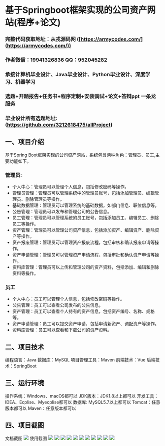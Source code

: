 基于Springboot框架实现的公司资产网站(程序+论文)
=
###  完整代码获取地址：从戎源码网 ([https://armycodes.com/](https://armycodes.com/))
###  作者微信：19941326836  QQ：952045282 
###  承接计算机毕业设计、Java毕业设计、Python毕业设计、深度学习、机器学习
###  选题+开题报告+任务书+程序定制+安装调试+论文+答辩ppt 一条龙服务
###  毕业设计所有选题地址:(https://github.com/3212618475/allProject)


一、项目介绍
---
基于Spring Boot框架实现的公司资产网站，系统包含两种角色：管理员、员工,主要功能如下。
### 管理员:
- 个人中心：管理员可以管理个人信息，包括修改密码等操作。
- 管理员管理：管理员可以管理系统中的管理员账号，包括添加管理员、编辑管理员、删除管理员等操作。
- 基础数据管理：管理员可以管理系统的基础数据，如部门信息、职位信息等。
- 公告管理：管理员可以发布和管理公司的公告信息。
- 员工管理：管理员可以管理系统的员工账号，包括添加员工、编辑员工、删除员工等操作。
- 资产管理：管理员可以管理公司资产信息，包括添加资产、编辑资产、删除资产等操作。
- 资产报废管理：管理员可以管理资产报废流程，包括审核和确认报废申请等操作。
- 资产申请管理：管理员可以管理资产申请流程，包括审批和确认资产申请等操作。
- 资料库管理：管理员可以上传和管理公司的资产资料，包括添加、编辑和删除资料等操作。

### 员工
- 个人中心：员工可以管理个人信息，包括修改密码等操作。
- 公告管理：员工可以查看公司发布的公告信息。
- 资产管理：员工可以查看个人持有的资产信息，包括资产编号、名称、规格等。
- 资产申请管理：员工可以提交资产申请，包括申请新资产、调配资产等操作。
- 资料库管理：员工可以查看和下载公司的资产资料。


二、项目技术
---
编程语言：Java
数据库：MySQL
项目管理工具：Maven
前端技术：Vue
后端技术：SpringBoot

三、运行环境
---
操作系统：Windows、macOS都可以
JDK版本：JDK1.8以上都可以
开发工具：IDEA、Ecplise、Myecplise都可以
数据库: MySQL5.7以上都可以
Tomcat：任意版本都可以
Maven：任意版本都可以

四、项目截图
---
文档截图
![](limage/1.png)
使用截图
![](image/1.png)
![](image/2.png)
![](image/3.png)
![](image/4.png)
![](image/5.png)
![](image/6.png)
![](image/7.png)
![](image/8.png)
![](image/9.png)
![](image/10.png)
![](image/11.png)
